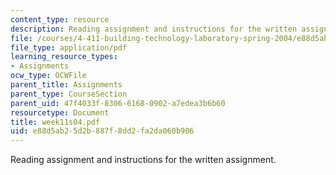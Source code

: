```yaml
---
content_type: resource
description: Reading assignment and instructions for the written assignment.
file: /courses/4-411-building-technology-laboratory-spring-2004/e88d5ab25d2b887f8dd2fa2da060b906_week11s04.pdf
file_type: application/pdf
learning_resource_types:
- Assignments
ocw_type: OCWFile
parent_title: Assignments
parent_type: CourseSection
parent_uid: 47f4033f-8306-6168-0902-a7edea3b6b60
resourcetype: Document
title: week11s04.pdf
uid: e88d5ab2-5d2b-887f-8dd2-fa2da060b906
---
```

Reading assignment and instructions for the written assignment.

